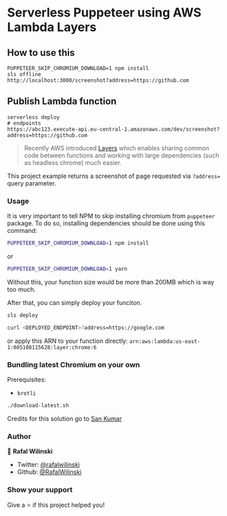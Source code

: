 # Serverless Puppeteer using AWS Lambda Layers

## How to use this 
```
PUPPETEER_SKIP_CHROMIUM_DOWNLOAD=1 npm install
sls offline
http://localhost:3000/screenshot?address=https://github.com
```
## Publish Lambda function
```
serverless deploy
# endpoints
https://abc123.execute-api.eu-central-1.amazonaws.com/dev/screenshot?address=https://github.com
```

<!-- <p>
  <img src="https://img.shields.io/badge/version-1.1.0-blue.svg?cacheSeconds=2592000" />
  <a href="https://twitter.com/rafalwilinski">
    <img alt="Twitter: rafalwilinski" src="https://img.shields.io/twitter/follow/rafalwilinski.svg?style=social" target="_blank" />
  </a>
</p> -->

> Recently AWS introduced [Layers](https://aws.amazon.com/about-aws/whats-new/2018/11/aws-lambda-now-supports-custom-runtimes-and-layers/) which enables sharing common code between functions and working with large dependencies (such as headless chrome) much easier.

This project example returns a screenshot of page requested via `?address=` query parameter.

<!-- ![Demo](assets/demo.gif?raw=true 'Demo') -->

### Usage

It is very important to tell NPM to skip installing chromium from `puppeteer` package. To do so, installing dependencies should be done using this command:

```sh
PUPPETEER_SKIP_CHROMIUM_DOWNLOAD=1 npm install
```

or

```sh
PUPPETEER_SKIP_CHROMIUM_DOWNLOAD=1 yarn
```

Without this, your function size would be more than 200MB which is way too much.

After that, you can simply deploy your funciton.

```sh
sls deploy

curl <DEPLOYED_ENDPOINT>?address=https://google.com
```

or apply this ARN to your function directly: `arn:aws:lambda:us-east-1:085108115628:layer:chrome:6`

### Bundling latest Chromium on your own

Prerequisites:

- `brotli`

```sh
./download-latest.sh
```

Credits for this solution go to [San Kumar](https://github.com/san-kumar)

### Author

👤 **Rafal Wilinski**

- Twitter: [@rafalwilinski](https://twitter.com/rafalwilinski)
- Github: [@RafalWilinski](https://github.com/RafalWilinski)

### Show your support

Give a ⭐️ if this project helped you!